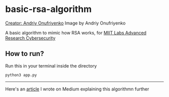 # basic-rsa-algorithm
[Creator: Andriy Onufriyenko](https://content.fortune.com/wp-content/uploads/2019/10/cybersecurity-data.jpg?crop=0px%2C233px%2C2880px%2C1620px&resize=1500,1000)
Image by Andriy Onufriyenko

A basic algorithm to mimic how RSA works, for [MIIT Labs Advanced Research Cybersecurity](https://www.facebook.com/MIITARCSLABS/?eid=ARCoTMQcdBmLhxebxgL4NHthpKVyz7GCzPfSubxTfps5nY_HthjSBxs55RvjNIETyQlyqm1zcpFdmZEx)

## How to run?

Run this in your terminal inside the directory

`python3 app.py`

___

Here's an [article](https://medium.com/@akassharjun/how-does-the-rsa-algorithm-work-bd8275cd98b9) I wrote on Medium explaining this algorithmn further
